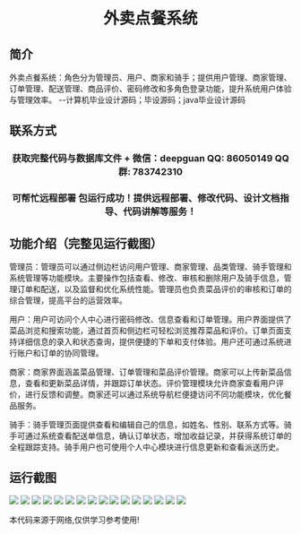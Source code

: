 <p><h1 align="center">外卖点餐系统</h1></p>

## 简介
外卖点餐系统：角色分为管理员、用户、商家和骑手；提供用户管理、商家管理、订单管理、配送管理、商品评价、密码修改和多角色登录功能，提升系统用户体验与管理效率。    --计算机毕业设计源码；毕设源码；java毕业设计源码


## 联系方式
<p><h3 align="center">获取完整代码与数据库文件 + 微信：deepguan QQ: 86050149 QQ群: 783742310</h3></p>
<p><h3 align="center">可帮忙远程部署 包运行成功！提供远程部署、修改代码、设计文档指导、代码讲解等服务！</h3></p>

## 功能介绍（完整见运行截图）
管理员：管理员可以通过侧边栏访问用户管理、商家管理、品类管理、骑手管理和系统管理等功能模块。主要操作包括查看、修改、审核和删除用户及骑手信息，管理订单和配送，以及监督和优化系统性能。管理员也负责菜品评价的审核和订单的综合管理，提高平台的运营效率。

用户：用户可访问个人中心进行密码修改、信息查看和订单管理。用户界面提供了菜品浏览和搜索功能，通过首页和侧边栏可轻松浏览推荐菜品和评价。订单页面支持详细信息的录入和状态查询，提供便捷的下单和支付体验。用户还可通过系统进行账户和订单的协同管理。

商家：商家界面涵盖菜品管理、订单管理和菜品评价管理。商家可以上传新菜品信息，查看和更新菜品详情，并跟踪订单状态。评价管理模块允许商家查看用户评价，进行反馈和调整。商家还可以通过系统导航栏便捷访问不同功能模块，优化餐品服务。

骑手：骑手管理页面提供查看和编辑自己的信息，如姓名、性别、联系方式等。骑手可通过系统查看配送单信息，确认订单状态，增加收益记录，并获得系统订单的全程跟踪支持。骑手用户也可使用个人中心模块进行信息更新和查看派送历史。


## 运行截图
![](img/001.jpg)
![](img/002.jpg)
![](img/003.jpg)
![](img/004.jpg)
![](img/005.jpg)
![](img/006.jpg)
![](img/007.jpg)
![](img/008.jpg)
![](img/009.jpg)
![](img/010.jpg)
![](img/011.jpg)
![](img/012.jpg)
![](img/013.jpg)
![](img/014.jpg)
![](img/015.jpg)
![](img/016.jpg)

<p>本代码来源于网络,仅供学习参考使用!</p>
